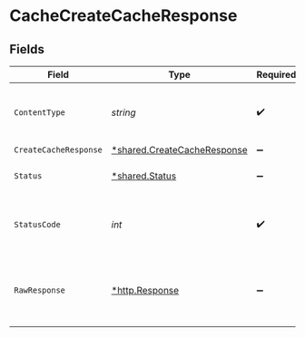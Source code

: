 # CacheCreateCacheResponse


## Fields

| Field                                                                            | Type                                                                             | Required                                                                         | Description                                                                      |
| -------------------------------------------------------------------------------- | -------------------------------------------------------------------------------- | -------------------------------------------------------------------------------- | -------------------------------------------------------------------------------- |
| `ContentType`                                                                    | *string*                                                                         | :heavy_check_mark:                                                               | HTTP response content type for this operation                                    |
| `CreateCacheResponse`                                                            | [*shared.CreateCacheResponse](../../../pkg/models/shared/createcacheresponse.md) | :heavy_minus_sign:                                                               | OK                                                                               |
| `Status`                                                                         | [*shared.Status](../../../pkg/models/shared/status.md)                           | :heavy_minus_sign:                                                               | Default error response                                                           |
| `StatusCode`                                                                     | *int*                                                                            | :heavy_check_mark:                                                               | HTTP response status code for this operation                                     |
| `RawResponse`                                                                    | [*http.Response](https://pkg.go.dev/net/http#Response)                           | :heavy_minus_sign:                                                               | Raw HTTP response; suitable for custom response parsing                          |
